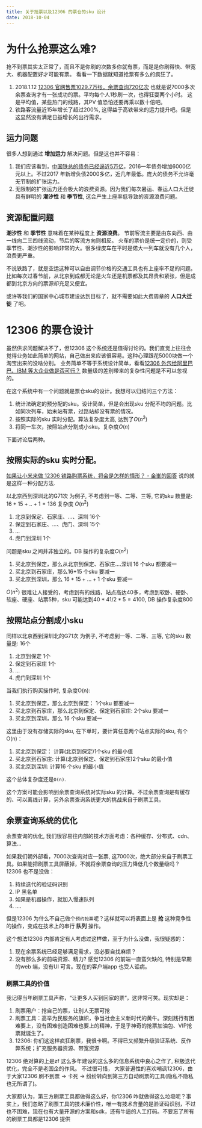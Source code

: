 ```yaml
---
title: 关于抢票以及12306 的票仓的sku 设计
date: 2018-10-04
---
```

# 为什么抢票这么难?
抢不到票其实太正常了，而且不是你刷的次数多你就有票，而是是你刷得快、带宽大、机器配置好才可能有票。
看看一下数据就知道抢票有多么的疯狂了。
1. 2018.1.12 [12306 官网售票1029.7万张，余票查询720亿次](https://baijiahao.baidu.com/s?id=1589813050581032900)
也就是说7000多次 余票查询才有一张成功的票。平均每个人1秒刷一次，也得狂耍两个小时。 
这是平均值，某些热门的线路，其PV 值恐怕还要再乘以数十倍吧。
2. 铁路客流量近15年增长了超过200%, 这得益于高铁带来的运力提升吧。但是这显然没有满足日益增长的出行需求。

## 运力问题
很多人想到通过 **增加运力** 解决问题。但是这也并不容易：
1. 我们应该看到，[中国铁总的债务已经逼近5万亿](https://zhuanlan.zhihu.com/p/26681638)，2016一年债务增加6000亿元以上。不过2017 年新增负债2000多亿，近几年最低。庞大的债务不允许毫无节制的扩张运力。
2. 无限制的扩张运力还会极大的浪费资源。因为我们每次暑运、春运人口大迁徙具有鲜明的 **潮汐性** 和 **季节性**, 这会产生上座率低导致的资源浪费问题。

## 资源配置问题
**潮汐性** 和 **季节性** 意味着在某种程度上 **资源浪费**。 节前客流主要是由东向西、由一线向二三四线流动，节后的客流方向则相反。
火车的票价是统一定价的，则受季节性、潮汐性的影响非常的大。很多绿皮车在平时是偌大一列车就没有几个人，浪费更严重。

不说铁路了，就是空运这种可以自由调节价格的交通工具也有上座率不足的问题。比如每次过春节前，从北京到成都无论是火车还是机票都及其昂贵和紧张，但是成都到北京方向的票源却充足又便宜。

或许等我们的国家中心城市建设达到目标了，就不需要如此大费周章的 **人口大迁徙** 了吧。

# 12306 的票仓设计
虽然供求问题解决不了，但12306 这个系统还是值得讨论的。我们直觉上往往会觉得业务如此简单的网站，自己做出来应该很容易。这种心理跟花5000块做一个淘宝出来的没啥分别。
业务简单不等于系统设计简单，看看[12306 外包给阿里巴巴、IBM 等大企业做是否可行？](https://www.zhihu.com/question/22451397) 数量级的差别带来的复杂性问题是不可以忽视的。

在这个系统中有一个问题就是票仓sku的设计。我想可以归结问三个方法：
1. 统计法确定的预分配的sku。设计简单，但是会出现sku 分配不均的问题。比如同次列车，始末站有票，过路站却没有票的情况。
2. 按照实际的sku 实时分配。算法复杂度太高, 达到了$O(n^2)$
3. 将同一车次，按照站点分割成小sku。复杂度$O(n)$

下面讨论后两种。

## 按照实际的sku 实时分配。
[如果让小米来做 12306 铁路购票系统，将会是怎样的情形？ - 金峯的回答](https://www.zhihu.com/question/21909847/answer/36662863) 说的就是这样一种分配方法.

以北京西到深圳北的G71次 为例子, 不考虑到一等、二等、三等, 它的sku 数量是: $16+15+..+1=136$ 复杂度 $O(n^2)$
1. 北京到保定、石家庄、...、深圳 16个
2. 保定到石家庄、...、虎门、深圳 15个
3. ...
4. 虎门到深圳 1个

问题是sku 之间并非独立的。DB 操作的复杂度$O(n^2)$
1. 买北京到保定，那么从北京到保定、石家庄....深圳 16 个sku 都要减一
2. 买北京到石家庄，那么16+15 个sku 要减一
3. 买北京到深圳，那么 $16+15+...+1$ 个sku 要减一

$O(n^2)$ 很难让人接受的，考虑到有的线路，站点高达40多，考虑到软卧、硬卧、软座、硬座、站票5种，sku 可能达到$40*41/2*5=4100$, DB 操作复杂度800

## 按照站点分割成小sku
同样以北京西到深圳北的G71次 为例子, 不考虑到一等、二等、三等, 它的sku 数量是: 16个
1. 北京到保定 1个
2. 保定到石家庄 1个
3. ...
4. 虎门到深圳 1个

当我们执行购买操作时, 复杂度O(n):
1. 买北京到保定，那么北京到保定： 1个sku 都要减一
2. 买北京到石家庄，那么北京到保定、保定到石家庄: 2个sku 要减一
3. 买北京到深圳，那么 16 个sku 要减一

这里由于没有存储实际的sku, 在下单时，要计算任意两个站点实际的sku, 有个O(n)：
1. 买北京到保定： 计算(北京到保定)1个sku 的最小值
2. 买北京到石家庄: 计算(北京到保定、保定到石家庄)2个sku 的最小值
3. 买北京到深圳: 计算16 个sku 的最小值

这个总体复杂度还是`O(n)`. 

这个方案可能会影响到余票查询系统对实际sku 的计算。不过余票查询是有缓存的、可以离线计算，另外余票查询系统更大的挑战来自于刷票工具。

## 余票查询系统的优化
余票查询的优化, 我们很容易往内部的技术方面考虑：各种缓存、分布式、cdn、算法...

如果我们朝外部看，7000次查询对应一张票, 这7000次，绝大部分来自于刷票工具。如果能把刷票工具屏蔽掉，不就将余票查询的压力降低几个数量级吗？
12306 也不是没做：
1. 持续迭代的验证码识别
2. IP 黑名单
3. 如果是机器操作，就加入慢速队列
4. ....

但是12306 为什么不自己做个`预约抢票`呢？这样就可以将表面上是 **抢** 这种竞争性的操作，变成在技术上的串行 **队列** 操作。

这个想法12306 内部肯定有人考虑过这样做，至于为什么没做，我很疑惑的：
1. 现在余票系统已经足够满足需求，没必要自找麻烦？
2. 没有那么多的前端资源、精力? 感觉12306 的前端一直蛮欠缺的, 特别是早期的web 端，没有UI 可言。现在的客户端app 也受人诟病。

### 刷票工具的价值
我记得当年刷票工具声称，“让更多人买到回家的票“，这非常可笑。现实却是：
1. 刷票用户：抢自己的票，让别人无票可抢
2. 刷票工具：高举为民服务的旗帜，争当社会主义新时代的黄牛。深刻践行有困难要上，没有困难创造困难也要上的精神，于是乎神奇的抢票加油包、VIP抢票就诞生了。
3. 12306: 你们这这样疯狂刷票，我很卡啊。不得已又频繁升级验证系统、反作弊系统；扩充服务器资源、带宽资源

12306 绝对算的上是zf 这么多年建设的这么多的信息系统中良心之作了, 积极迭代优化，完全不是老国企的作风。
不过很可惜， 大家普遍性的喜欢嘲讽12306，由于大家12306 刷不到票 -> 卡死 -> 纷纷转向到第三方自动刷票的工具(隐私不隐私也无所谓了)。

大家都认为，第三方刷票工具都做得这么好，你12306 咋就做得这么垃圾呢？事实上，我们忽略了刷票工具的技术廉价性，唯一有技术含量的是验证码识别，不过也不困难，现在也有大量开源的方案和sdk，还有牛逼的人工打码。不要忘了所有的刷票工具都是12306 提供